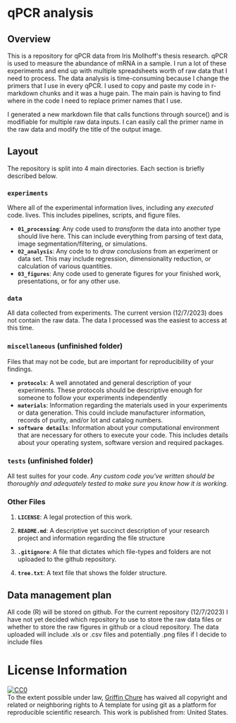 # qPCR analysis 

## Overview
This is a repository for qPCR data from Iris Mollhoff's thesis research. qPCR is used to measure the abundance of mRNA in a sample. I run a lot of these experiments and end up with multiple spreadsheets worth of raw data that I need to process. The data analysis is time-consuming because I change the primers that I use in every qPCR. I used to copy and paste my code in r-markdown chunks and it was a huge pain. The main pain is having to find where in the code I need to replace primer names that I use. 

I generated a new markdown file that calls functions through source() and is modifiable for multiple raw data inputs. I can easily call the primer name in the raw data and modify the title of the output image.

## Layout
The repository is split into 4 main directories. Each section is briefly described below. 

### **`experiments`** 
Where all of the experimental information lives, including any *executed* code. lives. This includes pipelines, scripts, and figure files. 
 * **`01_processing`**: Any code used to *transform* the data into another type should live here. This can include everything from parsing of text data, image segmentation/filtering, or simulations.
 * **`02_analysis`**: Any code to to *draw conclusions* from an experiment or data set. This may include regression, dimensionality reduction, or calculation of various quantities.
 * **`03_figures`**: Any code used to generate figures for your finished work, presentations, or for any other use.

### **`data`** 
All data collected from experiments. The current version (12/7/2023) does not contain the raw data. The data I processed was the easiest to access at this time.

### **`miscellaneous`** (unfinished folder)
Files that may not be code, but are important for reproducibility of your findings.
* **`protocols`**: A well annotated and general description of your experiments. These protocols should be descriptive enough for someone to follow your experiments independently 
* **`materials`**: Information regarding the materials used in your experiments or data generation. This could include manufacturer information, records of purity, and/or lot and catalog numbers.
* **`software details`**: Information about your computational environment that are necessary for others to execute your code. This includes details about your operating system, software version and required packages.

### **`tests`** (unfinished folder)
All test suites for your code. *Any custom code you've written should be thoroughly and adequately tested to make sure you know how it is working.*

### Other Files

1. **`LICENSE`**: A legal protection of this work.

2. **`README.md`**: A descriptive yet succinct description of your research project and information regarding the file structure

3. **`.gitignore`**: A file that dictates which file-types and folders are not uploaded to the github repository.

4. **`tree.txt`**: A text file that shows the folder structure.

## Data management plan
All code (R) will be stored on github. For the current repository (12/7/2023) I have not yet decided which repository to use to store the raw data files or whether to store the raw figures in github or a cloud repository. The data uploaded will include .xls or .csv files and potentially .png files if I decide to include files



# License Information

<p xmlns:dct="http://purl.org/dc/terms/" xmlns:vcard="http://www.w3.org/2001/vcard-rdf/3.0#">
  <a rel="license"
     href="http://creativecommons.org/publicdomain/zero/1.0/">
    <img src="http://i.creativecommons.org/p/zero/1.0/88x31.png" style="border-style: none;" alt="CC0" />
  </a>
  <br />
  To the extent possible under law,
  <a rel="dct:publisher"
     href="github.com/gchure/reproducible_research">
    <span property="dct:title">Griffin Chure</span></a>
  has waived all copyright and related or neighboring rights to
  <span property="dct:title">A template for using git as a platform for reproducible scientific research</span>.
This work is published from:
<span property="vcard:Country" datatype="dct:ISO3166"
      content="US" about="github.com/gchure/reproducible_research">
  United States</span>.
</p>